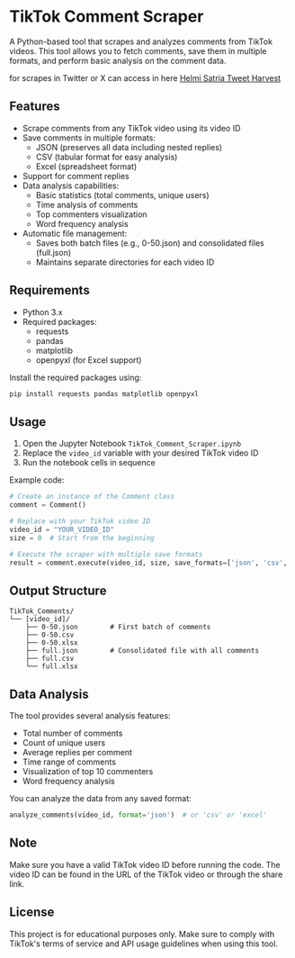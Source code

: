 # TikTok Comment Scraper

A Python-based tool that scrapes and analyzes comments from TikTok videos. This tool allows you to fetch comments, save them in multiple formats, and perform basic analysis on the comment data.

for scrapes in Twitter or X can access in here [Helmi Satria Tweet Harvest](https://helmisatria.com/blog/crawl-data-twitter-menggunakan-tweet-harvest/)

## Features

- Scrape comments from any TikTok video using its video ID
- Save comments in multiple formats:
  - JSON (preserves all data including nested replies)
  - CSV (tabular format for easy analysis)
  - Excel (spreadsheet format)
- Support for comment replies
- Data analysis capabilities:
  - Basic statistics (total comments, unique users)
  - Time analysis of comments
  - Top commenters visualization
  - Word frequency analysis
- Automatic file management:
  - Saves both batch files (e.g., 0-50.json) and consolidated files (full.json)
  - Maintains separate directories for each video ID

## Requirements

- Python 3.x
- Required packages:
  - requests
  - pandas
  - matplotlib
  - openpyxl (for Excel support)

Install the required packages using:

```bash
pip install requests pandas matplotlib openpyxl
```

## Usage

1. Open the Jupyter Notebook `TikTok_Comment_Scraper.ipynb`
2. Replace the `video_id` variable with your desired TikTok video ID
3. Run the notebook cells in sequence

Example code:

```python
# Create an instance of the Comment class
comment = Comment()

# Replace with your TikTok video ID
video_id = "YOUR_VIDEO_ID"
size = 0  # Start from the beginning

# Execute the scraper with multiple save formats
result = comment.execute(video_id, size, save_formats=['json', 'csv', 'excel'])
```

## Output Structure

```
TikTok_Comments/
└── [video_id]/
    ├── 0-50.json        # First batch of comments
    ├── 0-50.csv
    ├── 0-50.xlsx
    ├── full.json        # Consolidated file with all comments
    ├── full.csv
    └── full.xlsx
```

## Data Analysis

The tool provides several analysis features:

- Total number of comments
- Count of unique users
- Average replies per comment
- Time range of comments
- Visualization of top 10 commenters
- Word frequency analysis

You can analyze the data from any saved format:

```python
analyze_comments(video_id, format='json')  # or 'csv' or 'excel'
```

## Note

Make sure you have a valid TikTok video ID before running the code. The video ID can be found in the URL of the TikTok video or through the share link.

## License

This project is for educational purposes only. Make sure to comply with TikTok's terms of service and API usage guidelines when using this tool.
